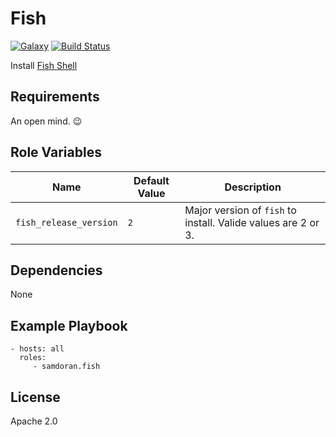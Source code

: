 Fish
=========
[![Galaxy](https://img.shields.io/badge/galaxy-samdoran.fish-blue.svg?style=flat)](https://galaxy.ansible.com/samdoran/fish)
[![Build Status](https://travis-ci.org/samdoran/ansible-role-fish.svg?branch=master)](https://travis-ci.org/samdoran/ansible-role-fish)

Install [Fish Shell](https://fishshell.com)

Requirements
------------

An open mind. 😉

Role Variables
--------------

| Name              | Default Value       | Description          |
|-------------------|---------------------|----------------------|
| `fish_release_version` | `2` | Major version of `fish` to install. Valide values are 2 or 3. |


Dependencies
------------

None

Example Playbook
----------------

    - hosts: all
      roles:
         - samdoran.fish

License
-------

Apache 2.0
